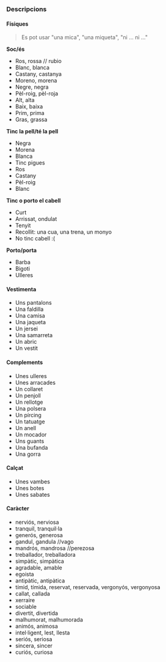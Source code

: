 ### Descripcions

#### Físiques

> Es pot usar "una mica", "una miqueta", "ni ... ni ..."

**Soc/és**

- Ros, rossa // rubio
- Blanc, blanca
- Castany, castanya
- Moreno, morena
- Negre, negra
- Pèl-roig, pèl-roja
- Alt, alta
- Baix, baixa
- Prim, prima
- Gras, grassa

**Tinc la pell/té la pell**

- Negra
- Morena
- Blanca
- Tinc pigues
- Ros
- Castany
- Pèl-roig
- Blanc

**Tinc o porto el cabell**

- Curt
- Arrissat, ondulat
- Tenyit
- Recollit: una cua, una trena, un monyo
- No tinc cabell :(

**Porto/porta**

- Barba
- Bigoti
- Ulleres

#### Vestimenta

- Uns pantalons
- Una faldilla
- Una camisa
- Una jaqueta
- Un jersei
- Una samarreta
- Un abric
- Un vestit

#### Complements

- Unes ulleres
- Unes arracades
- Un collaret
- Un penjoll
- Un rellotge
- Una polsera
- Un pírcing
- Un tatuatge
- Un anell
- Un mocador
- Uns guants
- Una bufanda
- Una gorra

#### Calçat

- Unes vambes
- Unes botes
- Unes sabates

#### Caràcter

- nerviós, nerviosa
- tranquil, tranquil·la
- generós, generosa
- gandul, gandula   //vago
- mandrós, mandrosa //perezosa
- treballador, treballadora
- simpàtic, simpàtica
- agradable, amable
- egoista
- antipàtic, antipàtica
- tímid, tímida, reservat, reservada, vergonyós, vergonyosa
- callat, callada
- xerraire
- sociable
- divertit, divertida
- malhumorat, malhumorada
- animós, animosa
- intel·ligent, lest, llesta
- seriós, seriosa
- sincera, sincer
- curiós, curiosa
